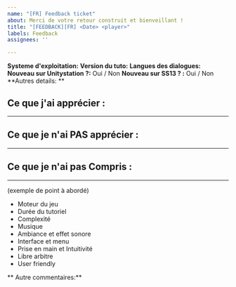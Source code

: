 ```yaml
---
name: "[FR] Feedback ticket"
about: Merci de votre retour construit et bienveillant !
title: "[FEEDBACK][FR] <Date> <player>"
labels: Feedback
assignees: ''

---
```


**Systeme d'exploitation:** 
**Version du tuto:**
**Langues des dialogues:**
**Nouveau sur Unitystation ?:** Oui / Non
**Nouveau sur SS13 ? :** Oui / Non
**Autres details: **

## Ce que j'ai apprécier :

---

## Ce que je n'ai PAS apprécier :
---

## Ce que je n'ai pas Compris :
---

(exemple de point à abordé) 
- Moteur du jeu
- Durée du tutoriel
- Complexité
- Musique
- Ambiance et effet sonore
- Interface et menu
- Prise en main et Intuitivité 
- Libre arbitre
- User friendly

** Autre commentaires:**
